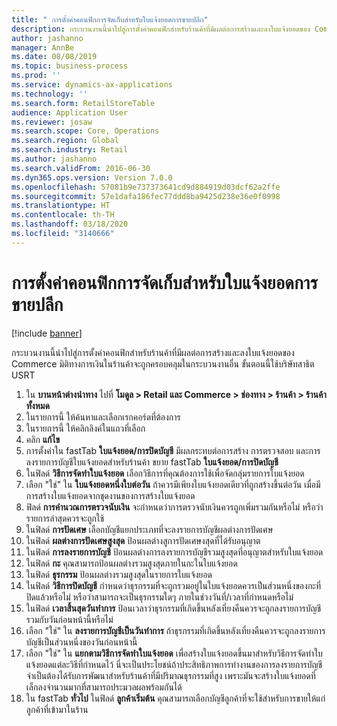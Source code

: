 ```yaml
---
title: " การตั้งค่าคอนฟิกการจัดเก็บสำหรับใบแจ้งยอดการขายปลีก"
description: กระบวนงานนี้นำไปสู่การตั้งค่าคอนฟิกสำหรับร้านค้าที่มีผลต่อการสร้างและลงใบแจ้งยอดของ Commerce
author: jashanno
manager: AnnBe
ms.date: 08/08/2019
ms.topic: business-process
ms.prod: ''
ms.service: dynamics-ax-applications
ms.technology: ''
ms.search.form: RetailStoreTable
audience: Application User
ms.reviewer: josaw
ms.search.scope: Core, Operations
ms.search.region: Global
ms.search.industry: Retail
ms.author: jashanno
ms.search.validFrom: 2016-06-30
ms.dyn365.ops.version: Version 7.0.0
ms.openlocfilehash: 57081b9e737373641cd9d884919d03dcf62a2ffe
ms.sourcegitcommit: 57e1dafa186fec77ddd8ba9425d238e36e0f0998
ms.translationtype: HT
ms.contentlocale: th-TH
ms.lasthandoff: 03/18/2020
ms.locfileid: "3140666"
---
```

# <a name="store-configurations-for-retail-statements"></a> การตั้งค่าคอนฟิกการจัดเก็บสำหรับใบแจ้งยอดการขายปลีก

[!include [banner](../includes/banner.md)]

กระบวนงานนี้นำไปสู่การตั้งค่าคอนฟิกสำหรับร้านค้าที่มีผลต่อการสร้างและลงใบแจ้งยอดของ Commerce มิติทางการเงินในร้านค้าจะถูกครอบคลุมในกระบวนงานอื่น ขั้นตอนนี้ใช้บริษัทสาธิต USRT

1. ใน **บานหน้าต่างนำทาง** ไปที่ **โมดูล > Retail และ Commerce > ช่องทาง > ร้านค้า > ร้านค้าทั้งหมด**
2. ในรายการนี้ ให้ค้นหาและเลือกเรกคอร์ดที่ต้องการ
3. ในรายการนี้ ให้คลิกลิงค์ในแถวที่เลือก
4. คลิก **แก้ไข**
5. การตั้งค่าใน fastTab **ใบแจ้งยอด/การปิดบัญชี** มีผลกระทบต่อการสร้าง การตรวจสอบ และการลงรายการบัญชีใบแจ้งยอดสำหรับร้านค้า ขยาย fastTab **ใบแจ้งยอด/การปิดบัญชี**  
6. ในฟิลด์ **วิธีการจัดทำใบแจ้งยอด** เลือกวิธีการที่คุณต้องการใช้เพื่อจัดกลุ่มรายการใบแจ้งยอด  
7. เลือก "ใช่" ใน **ใบแจ้งยอดหนึ่งใบต่อวัน** ถ้าควรมีเพียงใบแจ้งยอดเดียวที่ถูกสร้างขึ้นต่อวัน เมื่อมีการสร้างใบแจ้งยอดจากชุดงานของการสร้างใบแจ้งยอด  
8. ฟิลด์ **การคำนวณการตรวจนับเงิน** จะกำหนดว่าการตรวจนับเงินควรถูกเพิ่มรวมกันหรือไม่ หรือว่ารายการล่าสุดควรจะถูกใช้  
9. ในฟิลด์ **การปัดเศษ** เลือกบัญชีแยกประเภทที่จะลงรายการบัญชีผลต่างการปัดเศษ  
10. ในฟิลด์ **ผลต่างการปัดเศษสูงสุด** ป้อนผลต่างสูการปัดเศษงสุดที่ได้รับอนุญาต
11. ในฟิลด์ **การลงรายการบัญชี** ป้อนผลต่างการลงรายการบัญชีรวมสูงสุดที่อนุญาตสำหรับใบแจ้งยอด
12. ในฟิลด์ **กะ** คุณสามารถป้อนผลต่างรวมสูงสุดภายในกะในใบแจ้งยอด  
13. ในฟิลด์ **ธุรกรรม** ป้อนผลต่างรวมสูงสุดในรายการใบแจ้งยอด  
14. ในฟิลด์ **วิธีการปิดบัญชี** กำหนดว่าธุรกรรมที่จะถูกรวมอยู่ในใบแจ้งยอดควรเป็นส่วนหนึ่งของกะที่ปิดแล้วหรือไม่ หรือว่าสามารถจะเป็นธุรกรรมใดๆ ภายในช่วงวันที่/เวลาที่กำหนดหรือไม่  
15. ในฟิลด์ **เวลาสิ้นสุดวันทำการ** ป้อนเวลาว่าธุรกรรมที่เกิดขึ้นหลังเที่ยงคืนควรจะถูกลงรายการบัญชีรวมกับวันก่อนหน้านี้หรือไม่  
16. เลือก "ใช่" ใน **ลงรายการบัญชีเป็นวันทำการ** ถ้าธุรกรรมที่เกิดขึ้นหลังเที่ยงคืนควรจะถูกลงรายการบัญชีเป็นส่วนหนึ่งของวันก่อนหน้านี้  
17. เลือก "ใช่" ใน **แยกตามวิธีการจัดทำใบแจ้งยอด** เพื่อสร้างใบแจ้งยอดขึ้นมาสำหรับวิธีการจัดทำใบแจ้งยอดแต่ละวิธีที่กำหนดไว้ นี่จะเป็นประโยชน์ถ้าประสิทธิภาพการทำงานของการลงรายการบัญชีจำเป็นต้องได้รับการพัฒนาสำหรับร้านค้าที่มีปริมาณธุรกรรมที่สูง เพราะมันจะสร้างใบแจ้งยอดที่เล็กลงจำนวนมากที่สามารถประมวลผลพร้อมกันได้  
18. ใน fastTab **ทั่วไป** ในฟิลด์ **ลูกค้าเริ่มต้น** คุณสามารถเลือกบัญชีลูกค้าที่จะใช้สำหรับการขายให้แก่ลูกค้าที่เข้ามาในร้าน  

